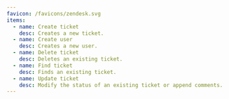 ```yaml
---
favicon: /favicons/zendesk.svg
items:
  - name: Create ticket
    desc: Creates a new ticket.
  - name: Create user
    desc: Creates a new user.
  - name: Delete ticket
    desc: Deletes an existing ticket.
  - name: Find ticket
    desc: Finds an existing ticket.
  - name: Update ticket
    desc: Modify the status of an existing ticket or append comments.
---
```


<script setup>
  import CustomListing from '../../components/CustomListing.vue'
</script>

<CustomListing />
